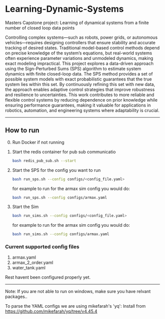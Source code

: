 # Learning-Dynamic-Systems

Masters Capstone project: Learning of dynamical systems from a finite number of closed loop data points

Controlling complex systems—such as robots, power grids, or autonomous vehicles—requires designing controllers that ensure stability and accurate tracking of desired states. Traditional model-based control methods depend on precise knowledge of the system’s equations, but real-world systems often experience parameter variations and unmodeled dynamics, making exact modeling impractical. This project explores a data-driven approach using the Sign-Perturbed Sums (SPS) algorithm to estimate system dynamics with finite closed-loop data. The SPS method provides a set of possible system models with exact probabilistic guarantees that the true system lies within this set. By continuously refining this set with new data, the approach enables adaptive control strategies that improve robustness and resilience to uncertainties. This work contributes to more reliable and flexible control systems by reducing dependence on prior knowledge while ensuring performance guarantees, making it valuable for applications in robotics, automation, and engineering systems where adaptability is crucial.

---

## How to run

0. Run Docker if not running
1. Start the redis container for pub sub communicatio

    ```bash
    bash redis_pub_sub.sh --start
    ```

2. Start the SPS for the config you want to run

    ```bash
    bash run_sps.sh --config configs/<config_file.yaml> 
    ```

    for example to run for the armax sim config you would do:

    ```bash
    bash run_sps.sh --config configs/armax.yaml 
    ```

3. Start the Sim

    ```bash
    bash run_sims.sh --config configs/<config_file.yaml> 
    ```

    for example to run for the armax sim config you would do:

    ```bash
    bash run_sims.sh --config configs/armax.yaml 
    ```

### Current supported config files

1. armax.yaml
2. armax_2_order.yaml
3. water_tank.yaml

Rest havent been configured properly yet.

---
Note: If you are not able to run on windows, make sure you have relvant packages..

To parse the YAML configs we are using mikefarah's 'yq': Install from <https://github.com/mikefarah/yq/tree/v4.45.4>
